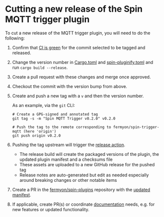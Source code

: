 # Cutting a new release of the Spin MQTT trigger plugin

To cut a new release of the MQTT trigger plugin, you will need to do the following:

1. Confirm that [CI is green](https://github.com/spinkube/spin-trigger-mqtt/actions) for the commit selected to be tagged and released.

2. Change the version number in [Cargo.toml](./Cargo.toml) and [spin-pluginify.toml](./spin-pluginify.toml) and run `cargo build --release`.

3. Create a pull request with these changes and merge once approved.

4. Checkout the commit with the version bump from above.

5. Create and push a new tag with a `v` and then the version number.

    As an example, via the `git` CLI:

    ```
    # Create a GPG-signed and annotated tag
    git tag -s -m "Spin MQTT Trigger v0.2.0" v0.2.0

    # Push the tag to the remote corresponding to fermyon/spin-trigger-mqtt (here 'origin')
    git push origin v0.2.0
    ```

6. Pushing the tag upstream will trigger the [release action](https://github.com/spinkube/spin-trigger-mqtt/actions/workflows/release.yml).
    - The release build will create the packaged versions of the plugin, the updated plugin manifest and a checksums file
    - These assets are uploaded to a new GitHub release for the pushed tag
    - Release notes are auto-generated but edit as needed especially around breaking changes or other notable items
  
7. Create a PR in the [fermyon/spin-plugins](https://github.com/fermyon/spin-plugins) repository with the [updated manifest](https://github.com/fermyon/spin-plugins/tree/main/manifests/mqtt-trigger).

8. If applicable, create PR(s) or coordinate [documentation](https://github.com/fermyon/developer) needs, e.g. for new features or updated functionality.